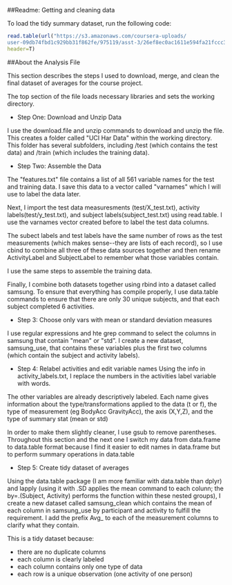 ##Readme: Getting and cleaning data

To load the tidy summary dataset, run the following code:

```R
read.table(url("https://s3.amazonaws.com/coursera-uploads/
user-09db74fbd1c929bb31f862fe/975119/asst-3/26ef8ec0ac1611e594fa21fccc3ce2c8.txt"), 
header=T)
```


##About the Analysis File

This section describes the steps I used to download, merge, and clean the final dataset of averages for the course project.

The top section of the file loads necessary libraries and sets the working directory.

* Step One: Download and Unzip Data

I use the download.file and unzip commands to download and unzip the file. This creates a folder called "UCI Har Data" within the working directory. This folder has several subfolders, including /test (which contains the test data) and /train (which includes the training data).

* Step Two: Assemble the Data

The "features.txt" file contains a list of all 561 variable names for the test and training data. I save this data to a vector called "varnames" which I will use to label the data later.

Next, I import the test data measuresments (test/X_test.txt), activity labels(test/y_test.txt), and subject labels(subject_test.txt) using read.table. I use the varnames vector created before to label the test data columns.

The subect labels and test labels have the same number of rows as the test measurements (which makes sense--they are lists of each record), so I use cbind to combine all three of these data sources together and then rename ActivityLabel and SubjectLabel to remember what those variables contain. 

I use the same steps to assemble the training data.

Finally, I combine both datasets together using rbind into a dataset called samsung. To ensure that everything has compile properly, I use data.table commands to ensure that there are only 30 unique subjects, and that each subject completed 6 activities.

* Step 3: Choose only vars with mean or standard deviation measures

I use regular expressions and hte grep command to select the columns in samsung that contain "mean" or "std". I create a new dataset, samsung_use, that contains these variables plus the first two columns (which contain the subject and activity labels).

* Step 4: Relabel activities and edit variable names
Using the info in activity_labels.txt, I replace the numbers in the activities label variable with words.

The other variables are already descriptively labeled. Each name gives information about the type/transformations applied to the data (t or f), the type of measurement (eg BodyAcc GravityAcc), the axis (X,Y,Z), and the type of summary stat (mean or std)

In order to make them slightly cleaner, I use gsub to remove parentheses. Throughout this section and the next one I switch my data from data.frame to data.table format because I find it easier to edit names in data.frame but to perform summary operations in data.table

* Step 5: Create tidy dataset of averages

Using the data.table package (I am more familiar with data.table than dplyr) and lapply (using it with .SD applies the mean command to each colunn; the by=.(Subject, Activity) performs the function within these nested groups), I create a new dataset called samsung_clean which contains the mean of each column in samsung_use by participant and activity to fulfill the requirement. I add the prefix Avg_ to each of the measurement columns to clarify what they contain.

This is a tidy dataset because:
- there are no duplicate columns
- each column is clearly labeled
- each column contains only one type of data
- each row is a unique observation (one activity of one person)

